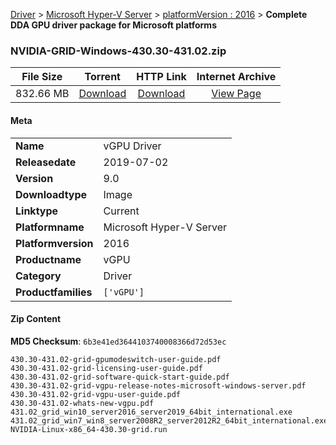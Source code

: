 
[Driver](/README.md)  >  [Microsoft Hyper-V Server](/index/Driver/Microsoft_Hyper-V_Server.md)  >  [platformVersion : 2016](/index/Driver/Microsoft_Hyper-V_Server/2016.md)  >  **Complete DDA GPU driver package for Microsoft platforms**


### NVIDIA-GRID-Windows-430.30-431.02.zip

| **File Size** | **Torrent**  | **HTTP Link** | **Internet Archive** |
|:-------------:|:------------:|:-------------:|:--------------------:|
| 832.66 MB |  [Download](https://archive.org/download/nvgpu_NVIDIA-GRID-Windows-430.30-431.02.zip_oynd43gf/nvgpu_NVIDIA-GRID-Windows-430.30-431.02.zip_oynd43gf_archive.torrent)       | [Download](https://archive.org/compress/nvgpu_NVIDIA-GRID-Windows-430.30-431.02.zip_oynd43gf) | [View Page](https://archive.org/details/nvgpu_NVIDIA-GRID-Windows-430.30-431.02.zip_oynd43gf)       |

#### Meta

<table>
<tr><td><strong>Name</strong></td><td>vGPU Driver</td></tr>
<tr><td><strong>Releasedate</strong></td><td>2019-07-02</td></tr>
<tr><td><strong>Version</strong></td><td>9.0</td></tr>
<tr><td><strong>Downloadtype</strong></td><td>Image</td></tr>
<tr><td><strong>Linktype</strong></td><td>Current</td></tr>
<tr><td><strong>Platformname</strong></td><td>Microsoft Hyper-V Server</td></tr>
<tr><td><strong>Platformversion</strong></td><td>2016</td></tr>
<tr><td><strong>Productname</strong></td><td>vGPU</td></tr>
<tr><td><strong>Category</strong></td><td>Driver</td></tr>
<tr><td><strong>Productfamilies</strong></td><td><code>['vGPU']</code></td></tr>
</table>

#### Zip Content

**MD5 Checksum**: `6b3e41ed3644103740008366d72d53ec`

```text
430.30-431.02-grid-gpumodeswitch-user-guide.pdf
430.30-431.02-grid-licensing-user-guide.pdf
430.30-431.02-grid-software-quick-start-guide.pdf
430.30-431.02-grid-vgpu-release-notes-microsoft-windows-server.pdf
430.30-431.02-grid-vgpu-user-guide.pdf
430.30-431.02-whats-new-vgpu.pdf
431.02_grid_win10_server2016_server2019_64bit_international.exe
431.02_grid_win7_win8_server2008R2_server2012R2_64bit_international.exe
NVIDIA-Linux-x86_64-430.30-grid.run
```